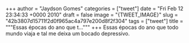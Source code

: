 
+++
author = "Jaydson Gomes"
categories = ["tweet"]
date = "Fri Feb 12 23:34:33 +0000 2010"
draft = false
image = "{TWEET_IMAGE}"
slug = "42b3807d15711f2d0f965ac4a797e200d8f2f304"
tags = ["tweet"]
title = """Essas épocas do ano que t..."""
+++
Essas épocas do ano que todo mundo viaja e tal me deixa um bocado depressivo.
